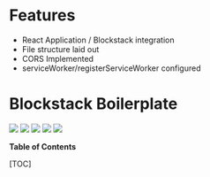 # Features

- React Application / Blockstack integration
- File structure laid out
- CORS Implemented
- serviceWorker/registerServiceWorker configured

# Blockstack Boilerplate


![](https://img.shields.io/github/stars/BlockStack-AKD/blockstack-boilerplate) ![](https://img.shields.io/github/forks/BlockStack-AKD/blockstack-boilerplate) ![](https://img.shields.io/github/tag/BlockStack-AKD/blockstack-boilerplate) ![](https://img.shields.io/github/release/BlockStack-AKD/blockstack-boilerplate) ![](https://img.shields.io/github/issues/BlockStack-AKD/blockstack-boilerplate)

**Table of Contents**

[TOC]